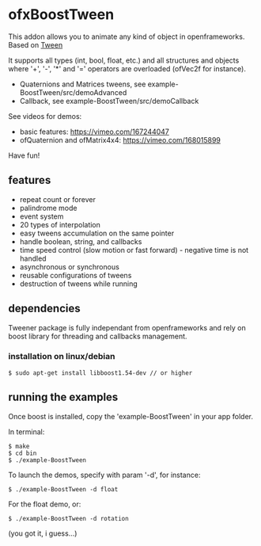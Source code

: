 # ofxBoostTween #

This addon allows you to animate any kind of object in openframeworks. Based on [Tween](https://bitbucket.org/frankiezafe/tween)

It supports all types (int, bool, float, etc.) and all structures and objects where '+', '-', '*' and '=' operators are overloaded (ofVec2f for instance).

*   Quaternions and Matrices tweens, see example-BoostTween/src/demoAdvanced
*   Callback, see example-BoostTween/src/demoCallback

See videos for demos:

*   basic features: https://vimeo.com/167244047
*   ofQuaternion and ofMatrix4x4: https://vimeo.com/168015899

Have fun!

## features ##

*   repeat count or forever
*   palindrome mode
*   event system
*   20 types of interpolation
*   easy tweens accumulation on the same pointer
*   handle boolean, string, and callbacks
*   time speed control (slow motion or fast forward) - negative time is not handled
*   asynchronous or synchronous
*   reusable configurations of tweens
*   destruction of tweens while running

## dependencies ##

Tweener package is fully independant from openframeworks and rely on boost library for threading and callbacks management.

### installation on linux/debian ###

    $ sudo apt-get install libboost1.54-dev // or higher

## running the examples ##

Once boost is installed, copy the 'example-BoostTween' in your app folder.

In terminal:

    $ make
    $ cd bin
    $ ./example-BoostTween

To launch the demos, specify with param '-d', for instance:

    $ ./example-BoostTween -d float

For the float demo, or:

    $ ./example-BoostTween -d rotation

(you got it, i guess...)
